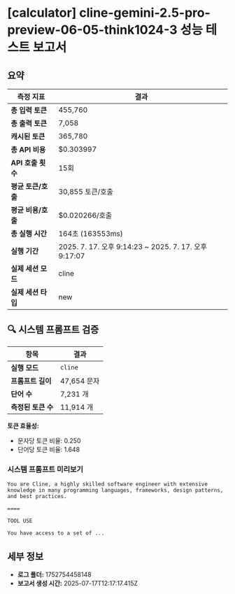 # [calculator] cline-gemini-2.5-pro-preview-06-05-think1024-3 성능 테스트 보고서

## 요약

| 측정 지표 | 결과 |
|---|---|
| **총 입력 토큰** | 455,760 |
| **총 출력 토큰** | 7,058 |
| **캐시된 토큰** | 365,780 |
| **총 API 비용** | $0.303997 |
| **API 호출 횟수** | 15회 |
| **평균 토큰/호출** | 30,855 토큰/호출 |
| **평균 비용/호출** | $0.020266/호출 |
| **총 실행 시간** | 164초 (163553ms) |
| **실행 기간** | 2025. 7. 17. 오후 9:14:23 ~ 2025. 7. 17. 오후 9:17:07 |
| **실제 세션 모드** | cline |
| **실제 세션 타입** | new |


## 🔍 시스템 프롬프트 검증

| 항목 | 결과 |
|---|---|
| **실행 모드** | `cline` |
| **프롬프트 길이** | 47,654 문자 |
| **단어 수** | 7,231 개 |
| **측정된 토큰 수** | 11,914 개 |

**토큰 효율성:**
- 문자당 토큰 비율: 0.250
- 단어당 토큰 비율: 1.648

### 시스템 프롬프트 미리보기
```
You are Cline, a highly skilled software engineer with extensive knowledge in many programming languages, frameworks, design patterns, and best practices.

====

TOOL USE

You have access to a set of ...
```




## 세부 정보

- **로그 폴더:** 1752754458148
- **보고서 생성 시간:** 2025-07-17T12:17:17.415Z
